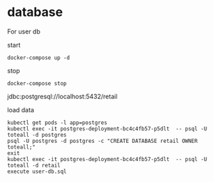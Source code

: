 # database

For user db

start
```
docker-compose up -d
```

stop
```
docker-compose stop
```

jdbc:postgresql://localhost:5432/retail


load data 

```
kubectl get pods -l app=postgres
kubectl exec -it postgres-deployment-bc4c4fb57-p5dlt  -- psql -U toteall -d postgres
psql -U postgres -d postgres -c "CREATE DATABASE retail OWNER toteall;"
exit 
kubectl exec -it postgres-deployment-bc4c4fb57-p5dlt  -- psql -U toteall -d retail
execute user-db.sql
```